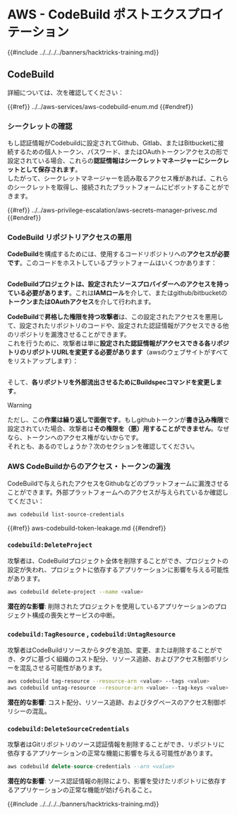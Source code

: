 # AWS - CodeBuild ポストエクスプロイテーション

{{#include ../../../../banners/hacktricks-training.md}}

## CodeBuild

詳細については、次を確認してください：

{{#ref}}
../../aws-services/aws-codebuild-enum.md
{{#endref}}

### シークレットの確認

もし認証情報がCodebuildに設定されてGithub、Gitlab、またはBitbucketに接続するための個人トークン、パスワード、またはOAuthトークンアクセスの形で設定されている場合、これらの**認証情報はシークレットマネージャーにシークレットとして保存されます**。\
したがって、シークレットマネージャーを読み取るアクセス権があれば、これらのシークレットを取得し、接続されたプラットフォームにピボットすることができます。

{{#ref}}
../../aws-privilege-escalation/aws-secrets-manager-privesc.md
{{#endref}}

### CodeBuild リポジトリアクセスの悪用

**CodeBuild**を構成するためには、使用するコードリポジトリへの**アクセスが必要です**。このコードをホストしているプラットフォームはいくつかあります：

<figure><img src="../../../../images/image (96).png" alt=""><figcaption></figcaption></figure>

**CodeBuildプロジェクトは、設定されたソースプロバイダーへのアクセスを持っている必要があります**。これは**IAMロール**を介して、またはgithub/bitbucketの**トークンまたはOAuthアクセス**を介して行われます。

**CodeBuild**で**昇格した権限を持つ攻撃者**は、この設定されたアクセスを悪用して、設定されたリポジトリのコードや、設定された認証情報がアクセスできる他のリポジトリを漏洩させることができます。\
これを行うために、攻撃者は単に**設定された認証情報がアクセスできる各リポジトリのリポジトリURLを変更する必要があります**（awsのウェブサイトがすべてをリストアップします）：

<figure><img src="../../../../images/image (107).png" alt=""><figcaption></figcaption></figure>

そして、**各リポジトリを外部流出させるためにBuildspecコマンドを変更します**。

> [!WARNING]
> ただし、この**作業は繰り返しで面倒です**。もしgithubトークンが**書き込み権限**で設定されていた場合、攻撃者は**その権限を（悪）用することができません**。なぜなら、トークンへのアクセス権がないからです。\
> それとも、あるのでしょうか？次のセクションを確認してください。

### AWS CodeBuildからのアクセス・トークンの漏洩

CodeBuildで与えられたアクセスをGithubなどのプラットフォームに漏洩させることができます。外部プラットフォームへのアクセスが与えられているか確認してください：
```bash
aws codebuild list-source-credentials
```
{{#ref}}
aws-codebuild-token-leakage.md
{{#endref}}

### `codebuild:DeleteProject`

攻撃者は、CodeBuildプロジェクト全体を削除することができ、プロジェクトの設定が失われ、プロジェクトに依存するアプリケーションに影響を与える可能性があります。
```bash
aws codebuild delete-project --name <value>
```
**潜在的な影響**: 削除されたプロジェクトを使用しているアプリケーションのプロジェクト構成の喪失とサービスの中断。

### `codebuild:TagResource` , `codebuild:UntagResource`

攻撃者はCodeBuildリソースからタグを追加、変更、または削除することができ、タグに基づく組織のコスト配分、リソース追跡、およびアクセス制御ポリシーを混乱させる可能性があります。
```bash
aws codebuild tag-resource --resource-arn <value> --tags <value>
aws codebuild untag-resource --resource-arn <value> --tag-keys <value>
```
**潜在的な影響**: コスト配分、リソース追跡、およびタグベースのアクセス制御ポリシーの混乱。

### `codebuild:DeleteSourceCredentials`

攻撃者はGitリポジトリのソース認証情報を削除することができ、リポジトリに依存するアプリケーションの正常な機能に影響を与える可能性があります。
```sql
aws codebuild delete-source-credentials --arn <value>
```
**潜在的な影響**: ソース認証情報の削除により、影響を受けたリポジトリに依存するアプリケーションの正常な機能が妨げられること。 

{{#include ../../../../banners/hacktricks-training.md}}
